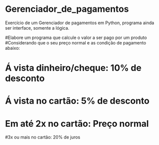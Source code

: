 # Gerenciador_de_pagamentos
Exercício de um Gerenciador de pagamentos em Python, programa ainda ser interface, somente a lógica.

#Elabore um programa que calcule o valor a ser pago por um produto
#Considerando que o seu preço normal e as condição de pagamento abaixo:

# Á vista dinheiro/cheque: 10% de desconto
# Á vista no cartão: 5% de desconto 
# Em até 2x no cartão: Preço normal
#3x ou mais no cartão: 20% de juros 
